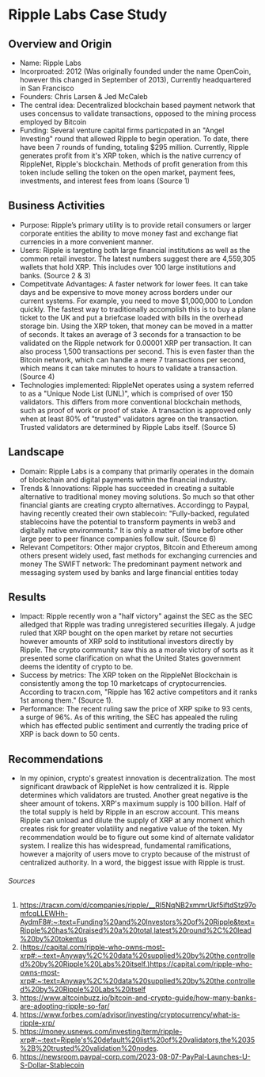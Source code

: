# Ripple Labs Case Study

## Overview and Origin
* Name: Ripple Labs
* Incorproated: 2012 (Was originally founded under the name OpenCoin, however this changed in September of 2013), Currently headquartered in San Francisco
* Founders: Chris Larsen & Jed McCaleb
* The central idea: Decentralized blockchain based payment network that uses concensus to validate transactions, opposed to the mining process employed by Bitcoin
* Funding: Several venture capital firms particpated in an "Angel Investing" round that allowed Ripple to begin operation. To date, there have been 7 rounds of funding, totaling $295 million. Currently, Ripple generates profit from it's XRP token, which is
    the native currency of RippleNet, Ripple's blockchain. Methods of profit generation from this token include selling the token on the open market, payment fees, investments, and interest fees from loans (Source 1)

## Business Activities
* Purpose: Ripple’s primary utility is to provide retail consumers or larger corporate entities the ability to move money fast and exchange fiat currencies in a more convenient manner.
* Users: Ripple is targeting both large financial institutions as well as the common retail investor. The latest numbers suggest there are 4,559,305 wallets that hold XRP. This includes over 100 large institutions and banks. (Source 2 & 3)
* Competitvate Advantages: A faster network for lower fees. It can take days and be expensive to move money across borders under our current systems. For example, you need to move $1,000,000 to London quickly. The fastest way to traditionally accomplish this is to buy     a plane ticket to the UK and put a briefcase loaded with bills in the overhead storage bin. Using the XRP token, that money can be moved in a matter of seconds. It takes an average of 3 seconds for a transaction to be validated on the Ripple network for 0.00001 XRP     per transaction. It can also process 1,500 transactions per second. This is even faster than the Bitcoin network, which can handle a mere 7 transactions per second, which means it can take minutes to hours to validate a transaction. (Source 4)
* Technologies implemented: RippleNet operates using a system referred to as a "Unique Node List (UNL)", which is comprised of over 150 validators. This differs from more conventional blockchain methods, such as proof of work or proof of stake. A transaction is            approved only when at least 80% of "trusted" validators agree on the transaction. Trusted validators are determined by Ripple Labs itself. (Source 5)

## Landscape
* Domain: Ripple Labs is a company that primarily operates in the domain of blockchain and digital payments within the financial industry.
* Trends & Innovations: Ripple has succeeded in creating a suitable alternative to traditional money moving solutions. So much so that other financial giants are creating crypto alternatives. Accordingg to Paypal, having recently created their own stablecoin: "Fully-backed, regulated stablecoins have the potential to transform payments in web3 and digitally native environments." It is only a matter of time before other large peer to peer finance companies follow suit. (Source 6)
* Relevant Competitors: 
  Other major cryptos, Bitcoin and Ethereum among others present widely used, fast methods for exchanging currencies and money
  The SWIFT network: The predominant payment network and messaging system used by banks and large financial entities today

 ## Results 
* Impact: Ripple recently won a "half victory" against the SEC as the SEC alledged that Ripple was trading unregistered securities illegaly. A judge ruled that XRP bought on the open market by retare not securties however amounts of XRP sold to institutional investors           directly by Ripple. The crypto community saw this as a morale victory of sorts as it presented some clarification on what the United States government deems the identity of crypto to be. 
* Success by metrics: The XRP token on the RippleNet Blockchain is consistently among the top 10 marketcaps of cryptocurrencies. According to tracxn.com, "Ripple has 162 active competitors and it ranks 1st among them." (Source 1).
* Performance: The recent ruling saw the price of XRP spike to 93 cents, a surge of 96%. As of this writing, the SEC has appealed the ruling which has effected public sentiment and currently the trading price of XRP is back down to 50 cents.

## Recommendations
* In my opinion, crypto's greatest innovation is decentralization. The most significant drawback of RippleNet is how centralized it is. Ripple determines which validators are trusted. Another great negative is the sheer amount of tokens. XRP's maximum supply is 100 billion. Half of the total supply is held by Ripple in an escrow account. This means Ripple can unload and dilute the supply of XRP at any moment which creates risk for greater volatility and negative value of the token. My recommendation would be to figure out some kind of alternate validator system. I realize this has widespread, fundamental ramifications, however a majority of users move to crypto because of the mistrust of centralized authority. In a word, the biggest issue with Ripple is trust. 





###### Sources
1. https://tracxn.com/d/companies/ripple/__RI5NqNB2xmmrUkf5iftdStz97omfcqLLEWHh-AydmF8#:~:text=Funding%20and%20Investors%20of%20Ripple&text=Ripple%20has%20raised%20a%20total,latest%20round%2C%20lead%20by%20tokentus
2. (https://capital.com/ripple-who-owns-most-xrp#:~:text=Anyway%2C%20data%20supplied%20by%20the,controlled%20by%20Ripple%20Labs%20itself.)https://capital.com/ripple-who-owns-most-xrp#:~:text=Anyway%2C%20data%20supplied%20by%20the,controlled%20by%20Ripple%20Labs%20itself
3. https://www.altcoinbuzz.io/bitcoin-and-crypto-guide/how-many-banks-are-adopting-ripple-so-far/
4. https://www.forbes.com/advisor/investing/cryptocurrency/what-is-ripple-xrp/
5. https://money.usnews.com/investing/term/ripple-xrp#:~:text=Ripple's%20default%20list%20of%20validators,the%2035%2B%20trusted%20validation%20nodes.
6. https://newsroom.paypal-corp.com/2023-08-07-PayPal-Launches-U-S-Dollar-Stablecoin
